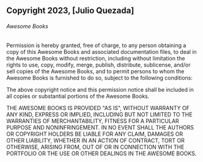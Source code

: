 ## Copyright 2023, [Julio Quezada]

###### Awesome Books

Permission is hereby granted, free of charge, to any person obtaining a copy of this Awesome Books and associated documentation files, to deal in the Awesome Books without restriction, including without limitation the rights to use, copy, modify, merge, publish, distribute, sublicense, and/or sell copies of the Awesome Books, and to permit persons to whom the Awesome Books is furnished to do so, subject to the following conditions:

The above copyright notice and this permission notice shall be included in all copies or substantial portions of the Awesome Books.

THE AWESOME BOOKS IS PROVIDED "AS IS", WITHOUT WARRANTY OF ANY KIND, EXPRESS OR IMPLIED, INCLUDING BUT NOT LIMITED TO THE WARRANTIES OF MERCHANTABILITY, FITNESS FOR A PARTICULAR PURPOSE AND NONINFRINGEMENT. IN NO EVENT SHALL THE AUTHORS OR COPYRIGHT HOLDERS BE LIABLE FOR ANY CLAIM, DAMAGES OR OTHER LIABILITY, WHETHER IN AN ACTION OF CONTRACT, TORT OR OTHERWISE, ARISING FROM, OUT OF OR IN CONNECTION WITH THE PORTFOLIO OR THE USE OR OTHER DEALINGS IN THE AWESOME BOOKS.
